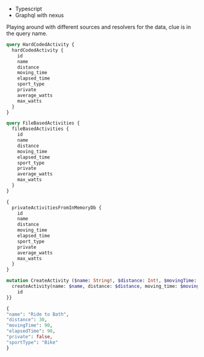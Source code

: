 * Typescript
* Graphql with nexus

Playing around with different sources and resolvers for the data, clue is in the query name.

```graphql
query HardCodedActivity {
  hardCodedActivity {
    id
    name
    distance
    moving_time
    elapsed_time
    sport_type
    private
    average_watts
    max_watts
  }
}
```

```graphql
query FileBasedActivities {
  fileBasedActivities {
    id
    name
    distance
    moving_time
    elapsed_time
    sport_type
    private
    average_watts
    max_watts
  }
}
```

```graphql
{
  privateActivitiesFromInMemoryDb {
    id
    name
    distance
    moving_time
    elapsed_time
    sport_type
    private
    average_watts
    max_watts
  }
}
```

```graphql
mutation CreateActivity ($name: String!, $distance: Int!, $movingTime: Int!, $elapsedTime: Int!, $private: Boolean!, $sportType: String!) {
  createActivity(name: $name, distance: $distance, moving_time: $movingTime, elapsed_time: $elapsedTime, private: $private, sport_type: $sportType) {
    id
}}

{
"name": "Ride to Bath",
"distance": 30,
"movingTime": 90,
"elapsedTime": 90,
"private": false,
"sportType": "Bike"
}
```